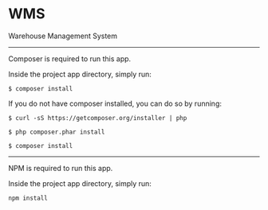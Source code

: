 # WMS

Warehouse Management System

---

Composer is required to run this app.

Inside the project app directory, simply run:

`$ composer install`

If you do not have composer installed, you can do so by running:

`$ curl -sS https://getcomposer.org/installer | php`

`$ php composer.phar install`

`$ composer install`

---

NPM is required to run this app.

Inside the project app directory, simply run:

`npm install`


